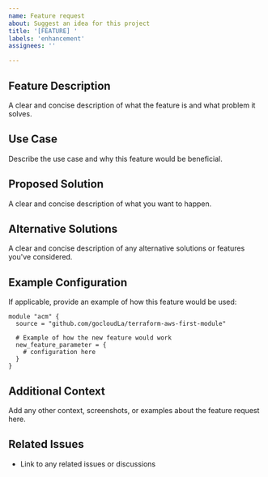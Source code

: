 ```yaml
---
name: Feature request
about: Suggest an idea for this project
title: '[FEATURE] '
labels: 'enhancement'
assignees: ''

---
```


## Feature Description
A clear and concise description of what the feature is and what problem it solves.

## Use Case
Describe the use case and why this feature would be beneficial.

## Proposed Solution
A clear and concise description of what you want to happen.

## Alternative Solutions
A clear and concise description of any alternative solutions or features you've considered.

## Example Configuration
If applicable, provide an example of how this feature would be used:

```hcl
module "acm" {
  source = "github.com/gocloudLa/terraform-aws-first-module"
  
  # Example of how the new feature would work
  new_feature_parameter = {
    # configuration here
  }
}
```

## Additional Context
Add any other context, screenshots, or examples about the feature request here.

## Related Issues
- Link to any related issues or discussions 